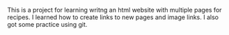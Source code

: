 This is a project for learning writng an html website with multiple pages for recipes.  I learned how to create links to new pages and image links.  I also got some practice using git.
